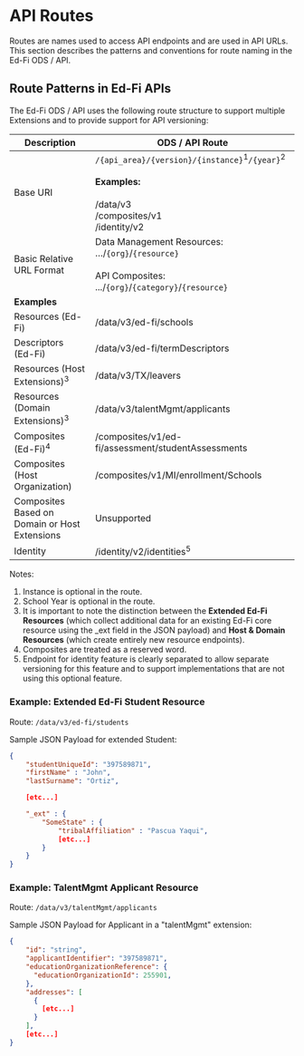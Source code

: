 # API Routes

Routes are names used to access API endpoints and are used in API URLs. This
section describes the patterns and conventions for route naming in the Ed-Fi ODS
/ API.

## Route Patterns in Ed-Fi APIs

The Ed-Fi ODS / API uses the following route structure to support multiple
Extensions and to provide support for API versioning:

| Description | ODS / API Route |
| --- | --- |
| Base URI | `/{api_area}/{version}/{instance}`<sup>1</sup>`/{year}`<sup>2</sup><br/><br/>**Examples:**<br/><br/>/data/v3 <br/>/composites/v1 <br/>/identity/v2 |
| Basic Relative URL Format | Data Management Resources:  <br/>…/`{org}`/`{resource}`<br/><br/>API Composites:  <br/>.../`{org}`/`{category}`/`{resource}` |
| **Examples** |     |
| Resources (Ed-Fi) | /data/v3/ed-fi/schools |
| Descriptors (Ed-Fi) | /data/v3/ed-fi/termDescriptors |
| Resources (Host Extensions)<sup>3</sup> | /data/v3/TX/leavers |
| Resources (Domain Extensions)<sup>3</sup> | /data/v3/talentMgmt/applicants |
| Composites (Ed-Fi)<sup>4</sup> | /composites/v1/ed-fi/assessment/studentAssessments |
| Composites (Host Organization) | /composites/v1/MI/enrollment/Schools |
| Composites Based on Domain or Host Extensions | Unsupported |
| Identity | /identity/v2/identities<sup>5</sup> |

Notes:

1. Instance is optional in the route.
2. School Year is optional in the route.
3. It is important to note the distinction between the **Extended Ed-Fi
   Resources** (which collect additional data for an existing Ed-Fi core
   resource using the \_ext field in the JSON payload) and **Host & Domain
   Resources** (which create entirely new resource endpoints).
4. Composites are treated as a reserved word.
5. Endpoint for identity feature is clearly separated to allow separate versioning for this feature and to
   support implementations that are not using this optional feature.


### Example: Extended Ed-Fi Student Resource

Route: `/data/v3/ed-fi/students`

Sample JSON Payload for extended Student:

```json
{
    "studentUniqueId": "397589871",
    "firstName" : "John",
    "lastSurname": "Ortiz",

    [etc...]

    "_ext" : {
        "SomeState" : {
            "tribalAffiliation" : "Pascua Yaqui",
            [etc...]
        }
    }
}
```

### Example: TalentMgmt Applicant Resource

Route: `/data/v3/talentMgmt/applicants`

Sample JSON Payload for Applicant in a "talentMgmt" extension:

```json
{
    "id": "string",
    "applicantIdentifier": "397589871",
    "educationOrganizationReference": {
      "educationOrganizationId": 255901,
    },
    "addresses": [
      {
        [etc...]
      }
    ],
    [etc...]
}
```
